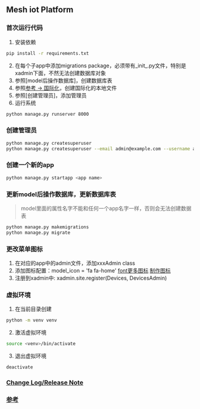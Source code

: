 ## Mesh iot Platform

### 首次运行代码
1. 安装依赖
```sh
pip install -r requirements.txt
```
2. 在每个子app中添加migrations package，必须带有_init_.py文件，特别是xadmin下面，不然无法创建数据库对象
3. 参照[model后操作数据库]，创建数据库表
4. 参照[参考 -> 国际化](/REFERENCE.md)，创建国际化的本地文件
5. 参照[创建管理员]，添加管理员
6. 运行系统
```sh
python manage.py runserver 8000
```

### 创建管理员
```sh
python manage.py createsuperuser
python manage.py createsuperuser --email admin@example.com --username admin
```

### 创建一个新的app
```sh
python manage.py startapp <app name>
```

### 更新model后操作数据库，更新数据库表
> model里面的属性名字不能和任何一个app名字一样，否则会无法创建数据表
```sh
python manage.py makemigrations
python manage.py migrate
```

### 更改菜单图标
1. 在对应的app中的admin文件，添加xxxAdmin class
2. 添加图标配置：model_icon = 'fa fa-home'
[font更多图标](http://fontawesome.dashgame.com/)
[制作图标](https://fontawesome.com/?from=io#contribute)
3. 注册到xadmin中: xadmin.site.register(Devices, DevicesAdmin)

### 虚拟环境
1. 在当前目录创建
```sh
python -m venv venv
```
2. 激活虚拟环境
```sh
source <venv>/bin/activate
```
3. 退出虚拟环境
```sh
deactivate
```

### [Change Log/Release Note](/CHANGELOG.md)

### [参考](/REFERENCE.md)
